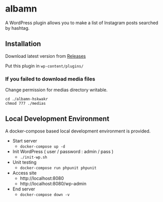 # albamn

A WordPress plugin allows you to make a list of Instagram posts searched by hashtag.

## Installation

Download latest version from [Releases](https://github.com/hskwakr/albamn/releases "Releases · hskwakr/albamn · GitHub")

Put this plugin in `wp-content/plugins/`

### If you failed to download media files
Change permission for medias directory writable.
```
cd ./albamn-hskwakr
chmod 777 ./medias
```

## Local Development Environment

A docker-compose based local development environment is provided.

- Start server
    - `docker-compose up -d`
- Init WordPress ( user / password : admin / pass )
    - `./init-wp.sh`
- Unit testing
    - `docker-compose run phpunit phpunit`
- Access site
    - http://localhost:8080
    - http://localhost:8080/wp-admin
- End server
    - `docker-compose down -v`

